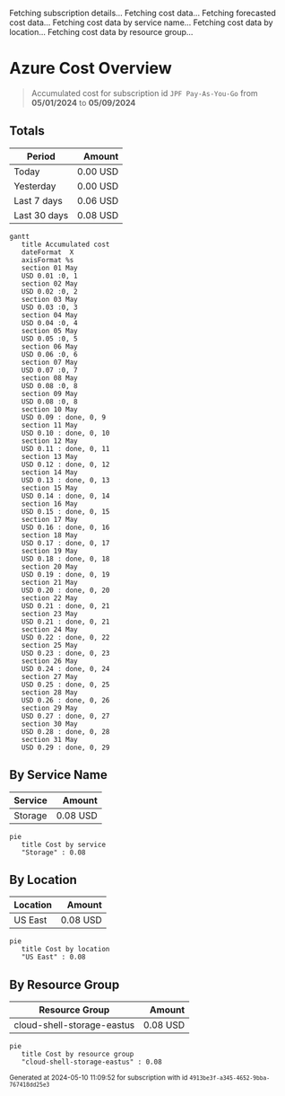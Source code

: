 Fetching subscription details...
Fetching cost data...
Fetching forecasted cost data...
Fetching cost data by service name...
Fetching cost data by location...
Fetching cost data by resource group...
# Azure Cost Overview

> Accumulated cost for subscription id `JPF Pay-As-You-Go` from **05/01/2024** to **05/09/2024**

## Totals

|Period|Amount|
|---|---:|
|Today|0.00 USD|
|Yesterday|0.00 USD|
|Last 7 days|0.06 USD|
|Last 30 days|0.08 USD|

```mermaid
gantt
   title Accumulated cost
   dateFormat  X
   axisFormat %s
   section 01 May
   USD 0.01 :0, 1
   section 02 May
   USD 0.02 :0, 2
   section 03 May
   USD 0.03 :0, 3
   section 04 May
   USD 0.04 :0, 4
   section 05 May
   USD 0.05 :0, 5
   section 06 May
   USD 0.06 :0, 6
   section 07 May
   USD 0.07 :0, 7
   section 08 May
   USD 0.08 :0, 8
   section 09 May
   USD 0.08 :0, 8
   section 10 May
   USD 0.09 : done, 0, 9
   section 11 May
   USD 0.10 : done, 0, 10
   section 12 May
   USD 0.11 : done, 0, 11
   section 13 May
   USD 0.12 : done, 0, 12
   section 14 May
   USD 0.13 : done, 0, 13
   section 15 May
   USD 0.14 : done, 0, 14
   section 16 May
   USD 0.15 : done, 0, 15
   section 17 May
   USD 0.16 : done, 0, 16
   section 18 May
   USD 0.17 : done, 0, 17
   section 19 May
   USD 0.18 : done, 0, 18
   section 20 May
   USD 0.19 : done, 0, 19
   section 21 May
   USD 0.20 : done, 0, 20
   section 22 May
   USD 0.21 : done, 0, 21
   section 23 May
   USD 0.21 : done, 0, 21
   section 24 May
   USD 0.22 : done, 0, 22
   section 25 May
   USD 0.23 : done, 0, 23
   section 26 May
   USD 0.24 : done, 0, 24
   section 27 May
   USD 0.25 : done, 0, 25
   section 28 May
   USD 0.26 : done, 0, 26
   section 29 May
   USD 0.27 : done, 0, 27
   section 30 May
   USD 0.28 : done, 0, 28
   section 31 May
   USD 0.29 : done, 0, 29
```

## By Service Name

|Service|Amount|
|---|---:|
|Storage|0.08 USD|

```mermaid
pie
   title Cost by service
   "Storage" : 0.08
```

## By Location

|Location|Amount|
|---|---:|
|US East|0.08 USD|

```mermaid
pie
   title Cost by location
   "US East" : 0.08
```

## By Resource Group

|Resource Group|Amount|
|---|---:|
|cloud-shell-storage-eastus|0.08 USD|

```mermaid
pie
   title Cost by resource group
   "cloud-shell-storage-eastus" : 0.08
```

<sup>Generated at 2024-05-10 11:09:52 for subscription with id `4913be3f-a345-4652-9bba-767418dd25e3`</sup>
